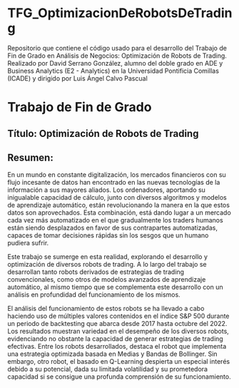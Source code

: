 # TFG_OptimizacionDeRobotsDeTrading
Repositorio que contiene el código usado para el desarrollo del Trabajo de Fin de Grado en Análisis de Negocios: Optimización de Robots de Trading. Realizado por David Serrano González, alumno del doble grado en ADE y Business Analytics (E2 - Analytics) en la Universidad Pontificia Comillas (ICADE) y dirigido por Luis Ángel Calvo Pascual


# Trabajo de Fin de Grado
## Título: Optimización de Robots de Trading

## Resumen:
En un mundo en constante digitalización, los mercados financieros con su flujo incesante de datos han encontrado en las nuevas tecnologías de la información a sus mayores aliados. Los ordenadores, aportando su inigualable capacidad de cálculo, junto con diversos algoritmos y modelos de aprendizaje automático, están revolucionando la manera en la que estos datos son aprovechados. Esta combinación, está dando lugar a un mercado cada vez más automatizado en el que gradualmente los traders humanos están siendo desplazados en favor de sus contrapartes automatizadas, capaces de tomar decisiones rápidas sin los sesgos que un humano pudiera sufrir.

Este trabajo se sumerge en esta realidad, explorando el desarrollo y optimización de diversos robots de trading. A lo largo del trabajo se desarrollan tanto robots derivados de estrategias de trading convencionales, como otros de modelos avanzados de aprendizaje automático, al mismo tiempo que se complementa este desarrollo con un análisis en profundidad del funcionamiento de los mismos.

El análisis del funcionamiento de estos robots se ha llevado a cabo haciendo uso de múltiples valores contenidos en el índice S&P 500 durante un periodo de backtesting que abarca desde 2017 hasta octubre del 2022. Los resultados muestran variedad en el desempeño de los diversos robots, evidenciando no obstante la capacidad de generar estrategias de trading efectivas. Entre los robots desarrollados, destaca el robot que implementa una estrategia optimizada basada en Medias y Bandas de Bollinger. Sin embargo, otro robot, el basado en Q-Learning despierta un especial interés debido a su potencial, dada su limitada volatilidad y su prometedora capacidad si se consigue una profunda comprensión de su funcionamiento.


